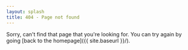 ```yaml
---
layout: splash
title: 404 - Page not found
---
```


Sorry, can't find that page that you're looking for. You can try again by going [back to the homepage]({{ site.baseurl }}/).
